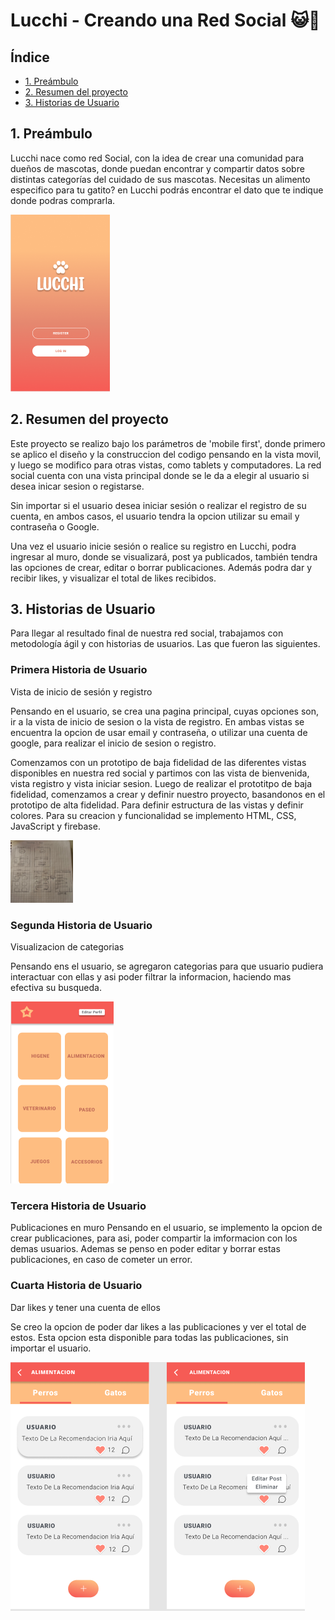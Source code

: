 # Lucchi - Creando una Red Social 😺🐶

## Índice

- [1. Preámbulo](#1-preámbulo)
- [2. Resumen del proyecto](#2-resumen-del-proyecto)
- [3. Historias de Usuario](#3-Historias-de-Usuario)

## 1. Preámbulo

Lucchi nace como red Social, con la idea de crear una comunidad para dueños de mascotas, donde puedan encontrar y compartir datos sobre distintas categorías del cuidado de sus mascotas.
Necesitas un alimento especifico para tu gatito? en Lucchi podrás encontrar el dato que te indique donde podras comprarla.

<img src="src/imgREADME/welcomeLucchi.png">

## 2. Resumen del proyecto

Este proyecto se realizo bajo los parámetros de 'mobile first', donde primero se aplico el diseño y la construccion del codigo pensando en la vista movil, y luego se modifico para otras vistas, como tablets y computadores.
La red social cuenta con una vista principal donde se le da a elegir al usuario si desea inicar sesion o registarse.

Sin importar si el usuario desea iniciar sesión o realizar el registro de su cuenta, en ambos casos, el usuario tendra la opcion utilizar su email y contraseña o Google.

Una vez el usuario inicie sesión o realice su registro en Lucchi, podra ingresar al muro, donde se visualizará, post ya publicados, también tendra las opciones de crear, editar o borrar publicaciones. Además podra dar y recibir likes, y visualizar el total de likes recibidos.

## 3. Historias de Usuario

Para llegar al resultado final de nuestra red social, trabajamos con metodología ágil y con historias de usuarios. Las que fueron las siguientes.

### Primera Historia de Usuario

Vista de inicio de sesión y registro

Pensando en el usuario, se crea una pagina principal, cuyas opciones son, ir a la vista de inicio de sesion o la vista de registro. En ambas vistas se encuentra la opcion de usar email y contraseña, o utilizar una cuenta de google, para realizar el inicio de sesion o registro.

Comenzamos con un prototipo de baja fidelidad de las diferentes vistas disponibles en nuestra red social y partimos con las vista de bienvenida, vista registro y vista iniciar sesion. Luego de realizar el prototitpo de baja fidelidad, comenzamos a crear y definir nuestro proyecto, basandonos en el prototipo de alta fidelidad. Para definir estructura de las vistas y definir colores. Para su creacion y funcionalidad se implemento HTML, CSS, JavaScript y firebase.

<img src="src/imgREADME/prototipoBaja.png" width="100" height="100">

### Segunda Historia de Usuario

Visualizacion de categorias

Pensando ens el usuario, se agregaron categorias para que usuario pudiera interactuar con ellas y asi poder filtrar la informacion, haciendo mas efectiva su busqueda.

<img src="src/imgREADME/categoriasLucchi.png">

### Tercera Historia de Usuario

Publicaciones en muro
Pensando en el usuario, se implemento la opcion de crear publicaciones, para asi, poder compartir la imformacion con los demas usuarios. Ademas se penso en poder editar y borrar estas publicaciones, en caso de cometer un error.

### Cuarta Historia de Usuario

Dar likes y tener una cuenta de ellos

Se creo la opcion de poder dar likes a las publicaciones y ver el total de estos. Esta opcion esta disponible para todas las publicaciones, sin importar el usuario.

<img src="src/imgREADME/publicacionPost.png">

